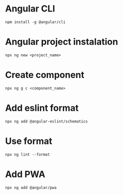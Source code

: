 # Angular CLI
```
npm install -g @angular/cli
```
# Angular project instalation
```
npx ng new <project_name>
```
# Create component
```
npx ng g c <component_name>
```
# Add eslint format
```
npx ng add @angular-eslint/schematics
```
# Use format
```
npx ng lint --format
```
# Add PWA
```
npx ng add @angular/pwa 
```
